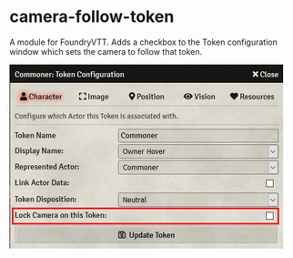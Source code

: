 # camera-follow-token
A module for FoundryVTT. Adds a checkbox to the Token configuration window which sets the camera to follow that token.

![](screenshot.png)
